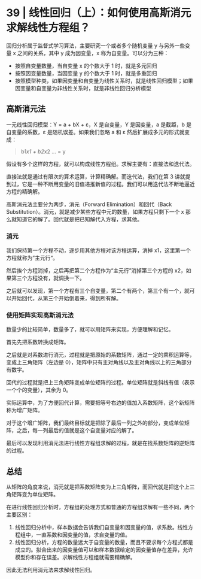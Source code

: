 # 39 | 线性回归（上）：如何使用高斯消元求解线性方程组？

回归分析属于监督式学习算法，主要研究一个或者多个随机变量 y 与另外一些变量 x 之间的关系，其中 y 成为因变量，x 称为自变量。可以分为三种：

- 按照自变量数量，当自变量 x 的个数大于 1 时，就是多元回归
- 按照因变量数量，当因变量 y 的个数大于 1 时，就是多重回归
- 按照模型种类，如果因变量和自变量为线性关系时，就是线性回归模型；如果因变量和自变量为非线性关系时，就是非线性回归分析模型

## 高斯消元法

一元线性回归模型：Y = a + bX + ε，X 是自变量，Y 是因变量，a 是截距，b 是自变量的系数，ε 是随机误差。如果我们忽略 a 和 ε 然后扩展成多元的形式就变成：

> b1*x1 + b2*x2 ... = y

假设有多个这样的方程，就可以构成线性方程组。求解主要有：直接法和迭代法。

直接法就是通过有限次的算术运算，计算精确解。而迭代法，我们在第 3 讲就提到过，它是一种不断用变量的旧值递推新值的过程。我们可以用迭代法不断地逼近方程的精确解。

高斯消元法主要分为两步，消元（Forward Elimination）和回代（Back Substitution）。消元，就是减少某些方程中元的数量，如果方程只剩下一个 x 那么就知道它的解了。回代就是把已知解代入方程，求其他。

### 消元

我们保持第一个方程不动，逐步用其他方程对该方程运算，消掉 x1，这里第一个方程就称为”主元行“。

然后挨个方程消掉，之后再把第二个方程作为“主元行”消掉第三个方程的 x2，如果第三个方程没有，就调换一下。

之后就可以发现，第一个方程有三个自变量，第二个有两个，第三个有一个，就可以开始回代，从第三个开始倒着来，得到所有解。

### 使用矩阵实现高斯消元法

数量少的比较简单，数量多了，就可以用矩阵来实现，方便理解和记忆。

首先先把系数转换成矩阵。

之后就是对系数进行消元，过程就是把原始的系数矩阵，通过一定的乘积运算等，变成上三角矩阵（左边是 0），矩阵中只有主对角线以及主对角线以上的三角部分有数字。

回代的过程就是把上三角矩阵变成单位矩阵的过程。单位矩阵就是斜线有值（表示一个个的变量），其余为 0。

实际运算中，为了方便回代计算，需要把等号右边的值加入系数矩阵，这个新矩阵称为增广矩阵。

对于这个增广矩阵，我们最终目标就是把除了最后一列之外的部分，变成单位矩阵，之后，每一列最后的值就是这个自变量对应的解了。

最后可以发现利用消元法进行线性方程组求解的过程，就是在找系数矩阵的逆矩阵的过程。

## 总结

从矩阵的角度来说，消元就是把系数矩阵变为上三角矩阵，而回代就是把这个上三角矩阵变为单位矩阵。

在进行线性回归分析时，方程组的处理方式和普通的方程组求解有一些不同，两个主要区别：

1. 线性回归分析中，样本数据会告诉我们自变量和因变量的值，求系数。线性方程组中，一直系数和因变量的值，求自变量的值。
2. 线性回归分析，方程的数量远大于自变量的数量，而且不要求每个方程式都是成立的。拟合出来的因变量值可以和样本数据给定的因变量值存在差异，允许模型你和存在误差。求解线性方程组就需要精确解。

因此无法利用消元法来求解线性回归。
